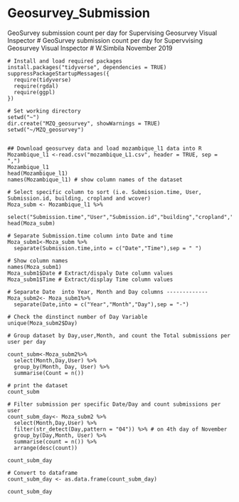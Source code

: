 # Geosurvey_Submission
GeoSurvey submission count per day for Supervising Geosurvey Visual Inspector
    # GeoSurvey submission count per day for Supervvising Geosurvey Visual Inspector
    # W.Simbila November 2019

    # Install and load required packages
    install.packages("tidyverse", dependencies = TRUE)
    suppressPackageStartupMessages({
      require(tidyverse)
      require(rgdal)
      require(ggpl)
    })
    
    # Set working directory
    setwd("~")
    dir.create("MZQ_geosurvey", showWarnings = TRUE)
    setwd("~/MZQ_geosurvey")
    

    ## Download geosurvey data and load mozambique_l1 data into R
    Mozambique_l1 <-read.csv("mozambique_L1.csv", header = TRUE, sep = ",")
    Mozambique_l1
    head(Mozambique_l1)
    names(Mozambique_l1) # show column names of the dataset
   
    # Select specific column to sort (i.e. Submission.time, User, Submission.id, building, cropland and wcover)
    Moza_subm <- Mozambique_l1 %>% 
      select("Submission.time","User","Submission.id","building","cropland","wcover")
    head(Moza_subm)
    
    # Separate Submission.time column into Date and time
    Moza_subm1<-Moza_subm %>% 
      separate(Submission.time,into = c("Date","Time"),sep = " ")
    
    # Show column names
    names(Moza_subm1)
    Moza_subm1$Date # Extract/dispaly Date column values
    Moza_subm1$Time # Extract/display Time column values
    
    # Separate Date  into Year, Month and Day columns -------------
    Moza_subm2<- Moza_subm1%>% 
      separate(Date,into = c("Year","Month","Day"),sep = "-")
    
    # Check the dinstinct number of Day Variable
    unique(Moza_subm2$Day) 
    
    # Group dataset by Day,user,Month, and count the Total submissions per user per day
    
    count_subm<-Moza_subm2%>% 
      select(Month,Day,User) %>% 
      group_by(Month, Day, User) %>% 
      summarise(Count = n())
    
    # print the dataset
    count_subm 
   
    # Filter submission per specific Date/Day and count submissions per user 
    count_subm_day<- Moza_subm2 %>% 
      select(Month,Day,User) %>% 
      filter(str_detect(Day,pattern = "04")) %>% # on 4th day of November
      group_by(Day,Month, User) %>% 
      summarise(count = n()) %>% 
      arrange(desc(count))
    
    count_subm_day
    
    # Convert to dataframe
    count_subm_day <- as.data.frame(count_subm_day)
    
    count_subm_day
    
